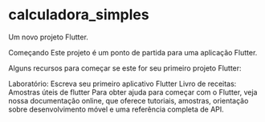 # calculadora_simples
Um novo projeto Flutter.

Começando
Este projeto é um ponto de partida para uma aplicação Flutter.

Alguns recursos para começar se este for seu primeiro projeto Flutter:

Laboratório: Escreva seu primeiro aplicativo Flutter
Livro de receitas: Amostras úteis de flutter
Para obter ajuda para começar com o Flutter, veja nossa documentação online, que oferece tutoriais, amostras, orientação sobre desenvolvimento móvel e uma referência completa de API.
